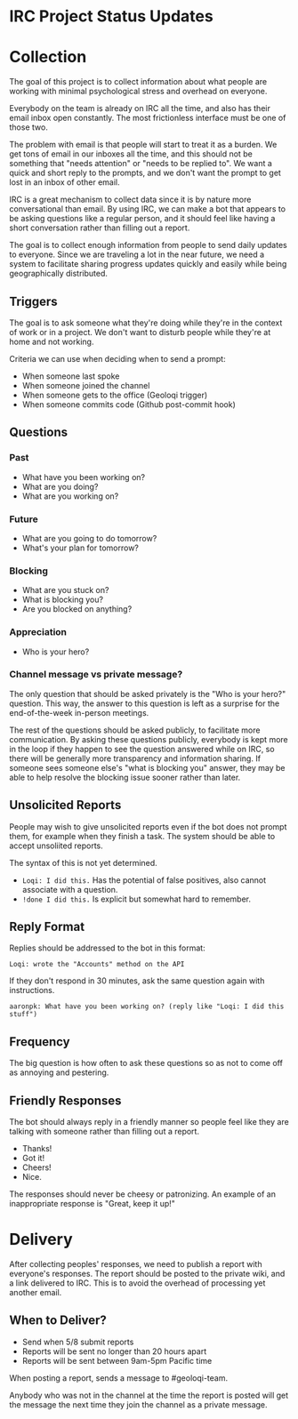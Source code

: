 IRC Project Status Updates
==========================

Collection
==========

The goal of this project is to collect information about what people are working with minimal psychological stress and overhead on everyone.

Everybody on the team is already on IRC all the time, and also has their email inbox open constantly. The most frictionless interface must be one of those two.

The problem with email is that people will start to treat it as a burden. We get tons of email in our inboxes all the time, and this should not be something that "needs attention" or "needs to be replied to". We want a quick and short reply to the prompts, and we don't want the prompt to get lost in an inbox of other email. 

IRC is a great mechanism to collect data since it is by nature more conversational than email. By using IRC, we can make a bot that appears to be asking questions like a regular person, and it should feel like having a short conversation rather than filling out a report.

The goal is to collect enough information from people to send daily updates to everyone. Since we are traveling a lot in the near future, we need a system to facilitate sharing progress updates quickly and easily while being geographically distributed.


Triggers
--------

The goal is to ask someone what they're doing while they're in the context of work or in a project. We don't want to disturb people while they're at home and not working.

Criteria we can use when deciding when to send a prompt:

* When someone last spoke
* When someone joined the channel
* When someone gets to the office (Geoloqi trigger)
* When someone commits code (Github post-commit hook)


Questions
---------

### Past
* What have you been working on?
* What are you doing?
* What are you working on?

### Future
* What are you going to do tomorrow?
* What's your plan for tomorrow?

### Blocking
* What are you stuck on?
* What is blocking you?
* Are you blocked on anything?

### Appreciation
* Who is your hero?

### Channel message vs private message?

The only question that should be asked privately is the "Who is your hero?" question. This way, the answer to this question is left as a surprise for the end-of-the-week in-person meetings.

The rest of the questions should be asked publicly, to facilitate more communication. By asking these questions publicly, everybody is kept more in the loop if they happen to see the question answered while on IRC, so there will be generally more transparency and information sharing. If someone sees someone else's "what is blocking you" answer, they may be able to help resolve the blocking issue sooner rather than later.


Unsolicited Reports
-------------------

People may wish to give unsolicited reports even if the bot does not prompt them, for example when they finish a task. The system should be able to accept unsoliited reports.

The syntax of this is not yet determined.

* `Loqi: I did this.` Has the potential of false positives, also cannot associate with a question.
* `!done I did this.` Is explicit but somewhat hard to remember.


Reply Format
------------

Replies should be addressed to the bot in this format:

```
Loqi: wrote the "Accounts" method on the API
```

If they don't respond in 30 minutes, ask the same question again with instructions.

```
aaronpk: What have you been working on? (reply like "Loqi: I did this stuff")
```

Frequency
---------

The big question is how often to ask these questions so as not to come off as annoying and pestering.





Friendly Responses
------------------

The bot should always reply in a friendly manner so people feel like they are talking with someone rather than filling out a report.

* Thanks!
* Got it!
* Cheers!
* Nice.

The responses should never be cheesy or patronizing. An example of an inappropriate response is "Great, keep it up!"


Delivery
========

After collecting peoples' responses, we need to publish a report with everyone's responses. The report should be posted to the private wiki, and a link delivered to IRC. This is to avoid the overhead of processing yet another email. 


When to Deliver?
----------------

* Send when 5/8 submit reports
* Reports will be sent no longer than 20 hours apart
* Reports will be sent between 9am-5pm Pacific time

When posting a report, sends a message to #geoloqi-team.

Anybody who was not in the channel at the time the report is posted will get the message the next time they join the channel as a private message.





